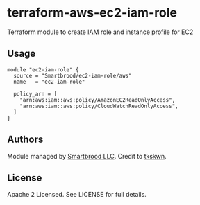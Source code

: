 terraform-aws-ec2-iam-role
==========================

Terraform module to create IAM role and instance profile for EC2


Usage
-----

```hcl
module "ec2-iam-role" {
  source = "Smartbrood/ec2-iam-role/aws"
  name   = "ec2-iam-role"

  policy_arn = [
    "arn:aws:iam::aws:policy/AmazonEC2ReadOnlyAccess",
    "arn:aws:iam::aws:policy/CloudWatchReadOnlyAccess",
  ]
}
```


Authors
-------

Module managed by [Smartbrood LLC](https://github.com/Smartbrood). Credit to [tkskwn](https://github.com/tkskwn).


License
-------

Apache 2 Licensed. See LICENSE for full details.
